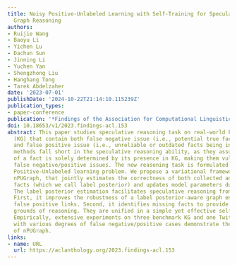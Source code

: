 ```yaml
---
title: Noisy Positive-Unlabeled Learning with Self-Training for Speculative Knowledge
  Graph Reasoning
authors:
- Ruijie Wang
- Baoyu Li
- Yichen Lu
- Dachun Sun
- Jinning Li
- Yuchen Yan
- Shengzhong Liu
- Hanghang Tong
- Tarek Abdelzaher
date: '2023-07-01'
publishDate: '2024-10-22T21:14:10.115239Z'
publication_types:
- paper-conference
publication: '*Findings of the Association for Computational Linguistics: ACL 2023*'
doi: 10.18653/v1/2023.findings-acl.153
abstract: This paper studies speculative reasoning task on real-world knowledge graphs
  (KG) that contain both false negative issue (i.e., potential true facts being excluded)
  and false positive issue (i.e., unreliable or outdated facts being included). State-of-the-art
  methods fall short in the speculative reasoning ability, as they assume the correctness
  of a fact is solely determined by its presence in KG, making them vulnerable to
  false negative/positive issues. The new reasoning task is formulated as a noisy
  Positive-Unlabeled learning problem. We propose a variational framework, namely
  nPUGraph, that jointly estimates the correctness of both collected and uncollected
  facts (which we call label posterior) and updates model parameters during training.
  The label posterior estimation facilitates speculative reasoning from two perspectives.
  First, it improves the robustness of a label posterior-aware graph encoder against
  false positive links. Second, it identifies missing facts to provide high-quality
  grounds of reasoning. They are unified in a simple yet effective self-training procedure.
  Empirically, extensive experiments on three benchmark KG and one Twitter dataset
  with various degrees of false negative/positive cases demonstrate the effectiveness
  of nPUGraph.
links:
- name: URL
  url: https://aclanthology.org/2023.findings-acl.153
---
```

